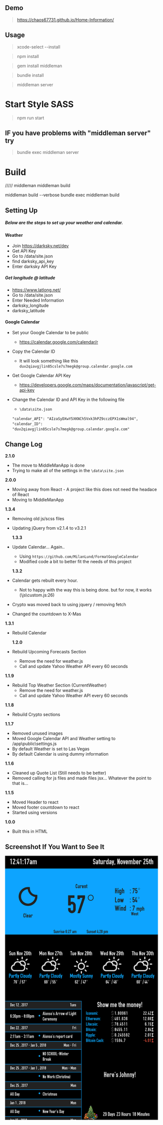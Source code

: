 ## Demo

> https://chaos67731.github.io/Home-Information/

## Usage

> xcode-select --install

> npm install

> gem install middleman

> bundle install

> middleman server

# Start Style SASS

> npm run start

## IF you have problems with "middleman server" try

> bundle exec middleman server

# Build

///// middleman
middleman build

middleman build --verbose
bundle exec middleman build

## Setting Up

##### Below are the steps to set up your weather and calendar.

#### Weather

- Join https://darksky.net/dev
- Get API Key
- Go to /data/site.json
- find darksky_api_key
- Enter darksky API Key

##### Get longitude @ latitude

- https://www.latlong.net/
- Go to /data/site.json
- Enter Needed Information
- darksky_longitude
- darksky_latitude

#### Google Calendar

- Set your Google Calendar to be public
  - https://calendar.google.com/calendar/r
- Copy the Calendar ID
  - It will look something like this `duv2qiavgjlin85csle7s7megk@group.calendar.google.com`
- Get Google Calendar API Key
  - https://developers.google.com/maps/documentation/javascript/get-api-key
- Change the Calendar ID and API Key in the following file

  - `\data\site.json`

  `"calendar_API": "AIzaSyDXwY5XKNCh5Vxk3hPZ9cczEPX1sWmal94",`
  `"calendar_ID": "duv2qiavgjlin85csle7s7megk@group.calendar.google.com"`

## Change Log

**2.1.0**

- The move to MiddleManApp is done
- Trying to make all of the settings in the `\data\site.json`

**2.0.0**

- Moving away from React - A project like this does not need the headace of React
- Moving to MiddleManApp

**1.3.4**

- Removing old js/scss files
- Updating jQuery from v2.1.4 to v3.2.1

  **1.3.3**

- Update Calendar... Again..

  - Using `https://github.com/MilanLund/FormatGoogleCalendar`
  - Modified code a bit to better fit the needs of this project

  **1.3.2**

- Calendar gets rebuilt every hour.
  - Not to happy with the way this is being done. but for now, it works (\js\custom.js:26)
- Crypto was moved back to using jquery / removing fetch
- Changed the countdown to X-Mas

**1.3.1**

- Rebuild Calendar

  **1.2.0**

- Rebuild Upcoming Forecasts Section
  - Remove the need for weather.js
  - Call and update Yahoo Weather API every 60 seconds

**1.1.9**

- Rebuild Top Weather Section (CurrentWeather)
  - Remove the need for weather.js
  - Call and update Yahoo Weather API every 60 seconds

**1.1.8**

- Rebuild Crypto sections

**1.1.7**

- Removed unused images
- Moved Google Calendar API and Weather setting to /app\public\settings.js
- By default Weather is set to Las Vegas
- By default Calendar is using dummy information

**1.1.6**

- Cleaned up Quote List (Still needs to be better)
- Removed calling for js files and made files jsx... Whatever the point to that is...

**1.1.5**

- Moved Header to react
- Moved footer countdown to react
- Started using versions

**1.0.0**

- Built this in HTML

## Screenshot If You Want to See It

![Alt text](/data/screenshot.png)
